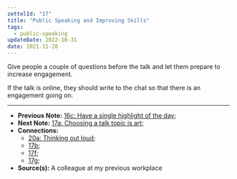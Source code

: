 ```yaml
---
zettelId: "17"
title: "Public Speaking and Improving Skills"
tags:
  - public-speaking
updateDate: 2022-10-31
date: 2021-11-28
---
```


Give people a couple of questions before the talk and let them prepare to increase engagement.

If the talk is online, they should write to the chat so that there is an engagement going on.

---

- **Previous Note:** [16c: Have a single highlight of the day](/notes/16c/);
- **Next Note:** [17a: Choosing a talk topic is art](/notes/17a/);
- **Connections:**
  - [20a: Thinking out loud](/notes/20a/);
  - [17b](/notes/17b/);
  - [17f](/notes/17f/);
  - [17g](/notes/17g/);
- **Source(s):** A colleague at my previous workplace
